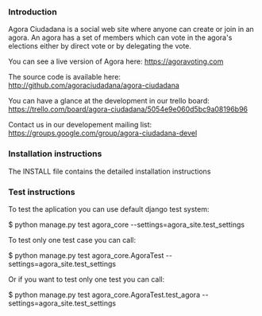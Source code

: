 ### Introduction

Agora Ciudadana is a social web site where anyone can create or join in an agora.
An agora has a set of members which can vote in the agora's elections either by
direct vote or by delegating the vote.

You can see a  live version of Agora here: https://agoravoting.com

The source code is available here: http://github.com/agoraciudadana/agora-ciudadana

You can have a glance at the development in our trello board: 
https://trello.com/board/agora-ciudadana/5054e9e060d5bc9a08196b96

Contact us in our developement mailing list:
https://groups.google.com/group/agora-ciudadana-devel

### Installation instructions

The INSTALL file contains the detailed installation instructions

### Test instructions

To test the aplication you can use default django test system:

$ python manage.py test agora\_core --settings=agora\_site.test\_settings

To test only one test case you can call:

$ python manage.py test agora\_core.AgoraTest --settings=agora\_site.test\_settings

Or if you want to test only one test you can call:

$ python manage.py test agora\_core.AgoraTest.test\_agora --settings=agora\_site.test\_settings
